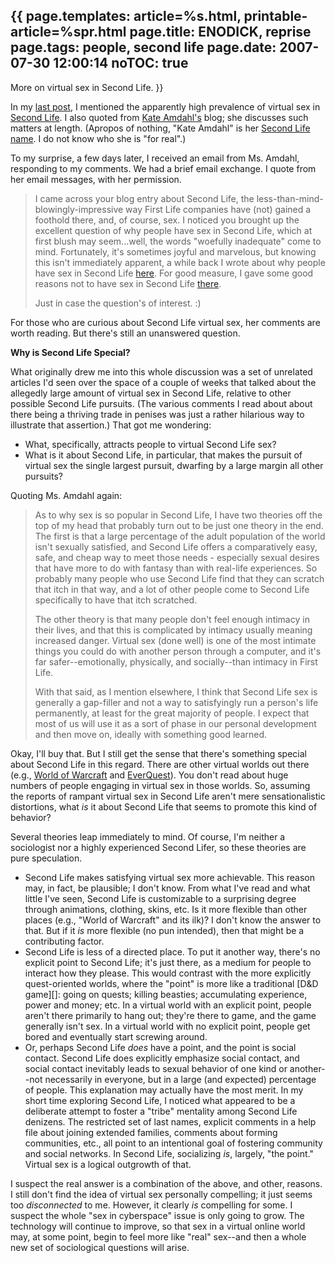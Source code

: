 {{
page.templates: article=%s.html, printable-article=%spr.html
page.title: ENODICK, reprise
page.tags: people, second life
page.date: 2007-07-30 12:00:14
noTOC: true
---
More on virtual sex in Second Life.
}}

In my [last post][], I mentioned the apparently high prevalence of virtual
sex in [Second Life][]. I also quoted from [Kate Amdahl's][] blog; she
discusses such matters at length. (Apropos of nothing, "Kate Amdahl" is her
[Second Life name][]. I do not know who she is "for real".)

To my surprise, a few days later, I received an email from Ms.
Amdahl, responding to my comments. We had a brief email exchange. I
quote from her email messages, with her permission.

> I came across your blog entry about Second Life, the
> less-than-mind-blowingly-impressive way First Life companies have
> (not) gained a foothold there, and, of course, sex. I noticed you
> brought up the excellent question of why people have sex in Second
> Life, which at first blush may seem...well, the words "woefully
> inadequate" come to mind. Fortunately, it's sometimes joyful and
> marvelous, but knowing this isn't immediately apparent, a while
> back I wrote about why people have sex in Second Life
> [here][]. For good
> measure, I gave some good reasons not to have sex in Second Life
> [there][].
> 
> Just in case the question's of interest. :)

For those who are curious about Second Life virtual sex, her
comments are worth reading. But there's still an unanswered
question.

**Why is Second Life Special?**

What originally drew me into this whole discussion was a set of
unrelated articles I'd seen over the space of a couple of weeks
that talked about the allegedly large amount of virtual sex in
Second Life, relative to other possible Second Life pursuits. (The
various comments I read about about there being a thriving trade in
penises was just a rather hilarious way to illustrate that
assertion.) That got me wondering:

-   What, specifically, attracts people to virtual Second Life sex?
-   What is it about Second Life, in particular, that makes the
    pursuit of virtual sex the single largest pursuit, dwarfing by a
    large margin all other pursuits?

Quoting Ms. Amdahl again:

> As to why sex is so popular in Second Life, I have two theories off
> the top of my head that probably turn out to be just one theory in
> the end. The first is that a large percentage of the adult
> population of the world isn't sexually satisfied, and Second Life
> offers a comparatively easy, safe, and cheap way to meet those
> needs - especially sexual desires that have more to do with fantasy
> than with real-life experiences. So probably many people who use
> Second Life find that they can scratch that itch in that way, and a
> lot of other people come to Second Life specifically to have that
> itch scratched.
> 
> The other theory is that many people don't feel enough intimacy in
> their lives, and that this is complicated by intimacy usually
> meaning increased danger. Virtual sex (done well) is one of the
> most intimate things you could do with another person through a
> computer, and it's far safer--emotionally, physically, and
> socially--than intimacy in First Life.
> 
> With that said, as I mention elsewhere, I think that Second Life
> sex is generally a gap-filler and not a way to satisfyingly run a
> person's life permanently, at least for the great majority of
> people. I expect that most of us will use it as a sort of phase in
> our personal development and then move on, ideally with something
> good learned.

Okay, I'll buy that. But I still get the sense that there's something
special about Second Life in this regard. There are other virtual worlds
out there (e.g., [World of Warcraft][] and [EverQuest][]). You don't read
about huge numbers of people engaging in virtual sex in those worlds. So,
assuming the reports of rampant virtual sex in Second Life aren't mere
sensationalistic distortions, what *is* it about Second Life that seems to
promote this kind of behavior?

Several theories leap immediately to mind. Of course, I'm neither a
sociologist nor a highly experienced Second Lifer, so these
theories are pure speculation.

-   Second Life makes satisfying virtual sex more achievable. This
    reason may, in fact, be plausible; I don't know. From what I've
    read and what little I've seen, Second Life is customizable to a
    surprising degree through animations, clothing, skins, etc. Is it
    more flexible than other places (e.g., "World of Warcraft" and its
    ilk)? I don't know the answer to that. But if it *is* more flexible
    (no pun intended), then that might be a contributing factor.
-   Second Life is less of a directed place. To put it another way,
    there's no explicit point to Second Life; it's just there, as a
    medium for people to interact how they please. This would contrast
    with the more explicitly quest-oriented worlds, where the "point"
    is more like a traditional [D&D game][]:
    going on quests; killing beasties; accumulating experience, power
    and money; etc. In a virtual world with an explicit point, people
    aren't there primarily to hang out; they're there to game, and the
    game generally isn't sex. In a virtual world with no explicit
    point, people get bored and eventually start screwing around.
-   Or, perhaps Second Life *does* have a point, and the point is
    social contact. Second Life does explicitly emphasize social
    contact, and social contact inevitably leads to sexual behavior of
    one kind or another--not necessarily in everyone, but in a large
    (and expected) percentage of people. This explanation may actually
    have the most merit. In my short time exploring Second Life, I
    noticed what appeared to be a deliberate attempt to foster a
    "tribe" mentality among Second Life denizens. The restricted set of
    last names, explicit comments in a help file about joining extended
    families, comments about forming communities, etc., all point to an
    intentional goal of fostering community and social networks. In
    Second Life, socializing *is*, largely, "the point." Virtual sex is
    a logical outgrowth of that.

I suspect the real answer is a combination of the above, and other,
reasons. I still don't find the idea of virtual sex personally
compelling; it just seems too *disconnected* to me. However, it
clearly *is* compelling for some. I suspect the whole "sex in
cyberspace" issue is only going to grow. The technology will
continue to improve, so that sex in a virtual online world may, at
some point, begin to feel more like "real" sex--and then a whole
new set of sociological questions will arise.

[last post]: http://www.clapper.org/bmc/blog/id/66
[Second Life]: http://www.secondlife.com/
[Kate Amdahl's]: http://kateamdahl.livejournal.com/
[Second Life name]: http://kateamdahl.livejournal.com/profile/
[here]: http://kateamdahl.livejournal.com/5094.html
[there]: http://kateamdahl.livejournal.com/4625.html
[World of Warcraft]: http://www.worldofwarcraft
[EverQuest]: http://everquest.station.sony.com/
[D&amp;amp;D game]: http://en.wikipedia.org/wiki/Dungeons_&amp;_Dragons
